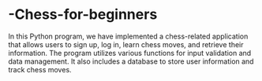 # -Chess-for-beginners
In this Python program, we have implemented a chess-related application that allows users to sign up, log in, learn chess moves, and retrieve their information. The program utilizes various functions for input validation and data management. It also includes a database to store user information and track chess moves.
